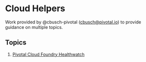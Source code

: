 # Cloud Helpers

Work provided by @cbusch-pivotal (cbusch@pivotal.io) to provide guidance on multiple topics.

## Topics
1. [Pivotal Cloud Foundry Healthwatch](helpers/healthwatch.md)
